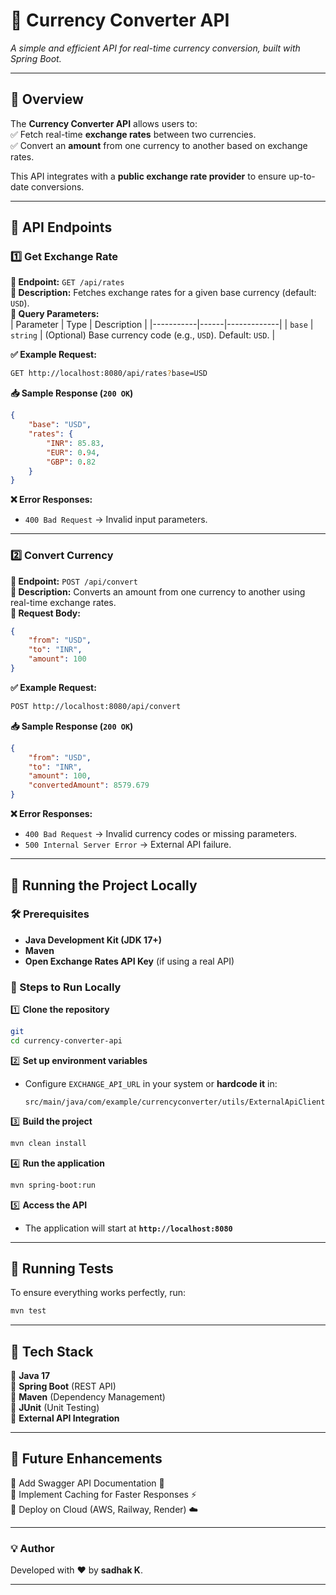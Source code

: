 # 📌 Currency Converter API

*A simple and efficient API for real-time currency conversion, built with Spring Boot.*

---

## 📖 Overview  
The **Currency Converter API** allows users to:  
✅ Fetch real-time **exchange rates** between two currencies.  
✅ Convert an **amount** from one currency to another based on exchange rates.  

This API integrates with a **public exchange rate provider** to ensure up-to-date conversions.

---

## 🚀 API Endpoints  

### 1️⃣ Get Exchange Rate  
**📌 Endpoint:** `GET /api/rates`  
**🔹 Description:** Fetches exchange rates for a given base currency (default: `USD`).  
**🔹 Query Parameters:**  
| Parameter | Type | Description |
|-----------|------|-------------|
| `base` | `string` | (Optional) Base currency code (e.g., `USD`). Default: `USD`. |

**✅ Example Request:**  
```sh
GET http://localhost:8080/api/rates?base=USD
```
**📥 Sample Response (`200 OK`)**  
```json
{
    "base": "USD",
    "rates": {
        "INR": 85.83,
        "EUR": 0.94,
        "GBP": 0.82
    }
}
```
**❌ Error Responses:**  
- `400 Bad Request` → Invalid input parameters.  

---

### 2️⃣ Convert Currency  
**📌 Endpoint:** `POST /api/convert`  
**🔹 Description:** Converts an amount from one currency to another using real-time exchange rates.  
**🔹 Request Body:**  
```json
{
    "from": "USD",
    "to": "INR",
    "amount": 100
}
```
**✅ Example Request:**  
```sh
POST http://localhost:8080/api/convert
```
**📥 Sample Response (`200 OK`)**  
```json
{
    "from": "USD",
    "to": "INR",
    "amount": 100,
    "convertedAmount": 8579.679
}
```
**❌ Error Responses:**  
- `400 Bad Request` → Invalid currency codes or missing parameters.  
- `500 Internal Server Error` → External API failure.  

---

## 🔧 Running the Project Locally  

### 🛠 Prerequisites  
- **Java Development Kit (JDK 17+)**  
- **Maven**  
- **Open Exchange Rates API Key** (if using a real API)  

### 📌 Steps to Run Locally  
1️⃣ **Clone the repository**  
```sh
git 
cd currency-converter-api
```
2️⃣ **Set up environment variables**  
- Configure `EXCHANGE_API_URL` in your system or **hardcode it** in:  
  ```
  src/main/java/com/example/currencyconverter/utils/ExternalApiClient.java
  ```

3️⃣ **Build the project**  
```sh
mvn clean install
```
4️⃣ **Run the application**  
```sh
mvn spring-boot:run
```
5️⃣ **Access the API**  
- The application will start at **`http://localhost:8080`**  

---

## 🧪 Running Tests  
To ensure everything works perfectly, run:  
```sh
mvn test
```

---

## 📌 Tech Stack  
🔹 **Java 17**  
🔹 **Spring Boot** (REST API)  
🔹 **Maven** (Dependency Management)  
🔹 **JUnit** (Unit Testing)  
🔹 **External API Integration**  

---

## 🎯 Future Enhancements  
🚀 Add Swagger API Documentation 📜  
🚀 Implement Caching for Faster Responses ⚡  
🚀 Deploy on Cloud (AWS, Railway, Render) ☁️  

---

### 💡 Author  
Developed with ❤️ by **sadhak K**.  

---

